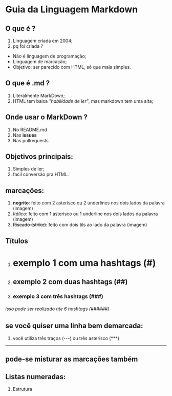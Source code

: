 # Guia da Linguagem Markdown
## O que é ?
1. Linguagem criada em 2004;
2. pq foi criada ?
- Não é linguagem de programação;
- Linguagem de marcação;
- Objetivo: ser parecido com HTML, só que mais simples.
## O que é .md ?
1. Literalmente MarkDown;
2. HTML tem baixa *"habilidade de ler"*, mas markdown tem uma alta;
## Onde usar o MarkDown ?
1. No README.md
2. Nas **issues**
3. Nas pullrequests
## Objetivos principais:
1. Simples de ler;
2. facil conversão pra HTML.
## marcações:
1. **negrito**: feito com 2 asterisco ou 2 underlines nos dois lados da palavra (imagem)
2. *Itálico*: feito com 1 asterisco ou 1 underline nos dois lados da palavra (imagem)
3. ~~Riscado (strike)~~: feito com dois tils ao lado da palavra (imagem)
## Títulos
1. # exemplo 1 com uma hashtags (#) 
2. ## exemplo 2 com duas hashtags (##)
3. ### exemplo 3 com três hashtags (###)
###### isso pode ser realizado ate 6 hashtags (######)
## se você quiser uma linha bem demarcada:
1. você utiliza três traços (---) ou três asterisco (***)
---
## pode-se misturar as marcações também 
## Listas numeradas:
1. Estrutura  